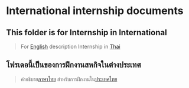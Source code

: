# International internship documents

## This folder is for Internship in International

> For [English](../README.md) description
> Internship in [Thai](../th/README.md)

## โฟรเดอนี้เป็นของการฝึกงานสหกิจในต่างประเทศ

> คำอธิบาย[ภาษาไทย](../README-TH.md)
> สำหรับการฝึกงานใน[ประเทศไทย](../th/README.md)

